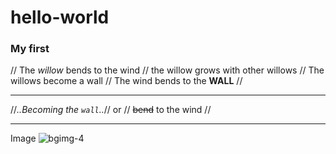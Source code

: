 # hello-world
### My first
// The *willow* bends to the wind // the willow grows with other willows // The willows become a wall // The wind bends to the **WALL** //

***

//*..Becoming the `wall`..*// or // ~~bend~~ to the wind //

***

Image ![]()![bgimg-4](https://user-images.githubusercontent.com/105134287/167276574-6cbcda1e-c235-4ba5-ad69-cf98544829fb.jpeg)
